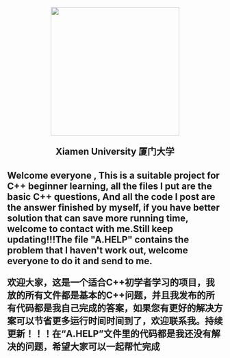 <h2 align="middle"><img src="https://upload.wikimedia.org/wikipedia/commons/thumb/7/75/Xiamen_University_logo.svg/1200px-Xiamen_University_logo.svg.png" width="300" height="300"/><p align="middle">Xiamen University 厦门大学<p/><h2/>

Welcome everyone , This is a suitable project for C++ beginner learning, all the files I put are the basic C++ questions, And all the code I post are the answer finished by myself, if you have better solution that can save more running time, welcome to contact with me.Still keep updating!!!The file "A.HELP" contains the problem that I haven't work out, welcome everyone to do it and send to me.

欢迎大家，这是一个适合C++初学者学习的项目，我放的所有文件都是基本的C++问题，并且我发布的所有代码都是我自己完成的答案，如果您有更好的解决方案可以节省更多运行时间时间到了，欢迎联系我。持续更新！！！在“A.HELP”文件里的代码都是我还没有解决的问题，希望大家可以一起帮忙完成
